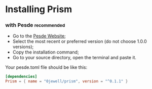 # Installing Prism

### with Pesde <small>recommended</small>

- Go to the [Pesde Website](https://pesde.dev/packages/0jewell/prism/0.1.1/any);
- Select the most recent or preferred version (do not choose 1.0.0 versions);
- Copy the installation command;
- Go to your source directory, open the terminal and paste it.

Your pesde.toml file should be like this:
```toml title="pesde.toml"
[dependencies]
Prism = { name = "0jewell/prism", version = "^0.1.1" }
```